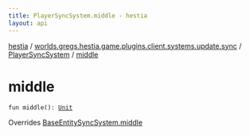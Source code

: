 ```yaml
---
title: PlayerSyncSystem.middle - hestia
layout: api
---
```


<div class='api-docs-breadcrumbs'><a href="../../index.html">hestia</a> / <a href="../index.html">worlds.gregs.hestia.game.plugins.client.systems.update.sync</a> / <a href="index.html">PlayerSyncSystem</a> / <a href="./middle.html">middle</a></div>

# middle

<div class="signature"><code><span class="keyword">fun </span><span class="identifier">middle</span><span class="symbol">(</span><span class="symbol">)</span><span class="symbol">: </span><a href="https://kotlinlang.org/api/latest/jvm/stdlib/kotlin/-unit/index.html"><span class="identifier">Unit</span></a></code></div>

Overrides <a href="../../worlds.gregs.hestia.game.plugins.client.systems.update.bases.update/-base-entity-sync-system/middle.html">BaseEntitySyncSystem.middle</a>

